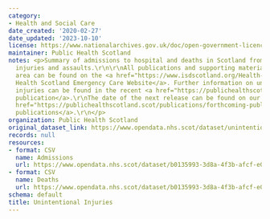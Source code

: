 ```yaml
---
category:
- Health and Social Care
date_created: '2020-02-27'
date_updated: '2023-10-10'
license: https://www.nationalarchives.gov.uk/doc/open-government-licence/version/3/
maintainer: Public Health Scotland
notes: <p>Summary of admissions to hospital and deaths in Scotland from unintentional
  injuries and assaults.\r\n\r\nAll publications and supporting material to this topic
  area can be found on the <a href="https://www.isdscotland.org/Health-Topics/Emergency-Care/">Public
  Health Scotland Emergency Care Website</a>. Further information on unintentional
  injuries can be found in the recent <a href="https://publichealthscotland.scot/publications/unintentional-injuries/">annual
  publication</a>.\r\nThe date of the next release can be found on our list of <a
  href="https://publichealthscotland.scot/publications/forthcoming-publications/">forthcoming
  publications</a>.\r\n</p>
organization: Public Health Scotland
original_dataset_link: https://www.opendata.nhs.scot/dataset/unintentional-injuries
records: null
resources:
- format: CSV
  name: Admissions
  url: https://www.opendata.nhs.scot/dataset/b0135993-3d8a-4f3b-afcf-e01f4d52137c/resource/aee43295-2a13-48f6-bf05-92769ca7c6cf/download/ui_admissions_2023.csv
- format: CSV
  name: Deaths
  url: https://www.opendata.nhs.scot/dataset/b0135993-3d8a-4f3b-afcf-e01f4d52137c/resource/89807e07-fc5f-4b5e-a077-e4cf59491139/download/ui_deaths_-2023-.csv
schema: default
title: Unintentional Injuries
---
```

